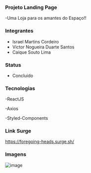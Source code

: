 
### Projeto Landing Page
-Uma Loja para os amantes do Espaço!!

### Integrantes
- Israel Martins Cordeiro
- Victor Nogueira Duarte Santos
- Caíque Souto Lima

### Status
- Concluído

### Tecnologias
-ReactJS

-Axios

-Styled-Components

### Link Surge 
https://foregoing-heads.surge.sh/

### Imagens
![image](https://user-images.githubusercontent.com/85185276/126801764-75baa688-6626-41a6-a68e-f598c154ae6b.png)


